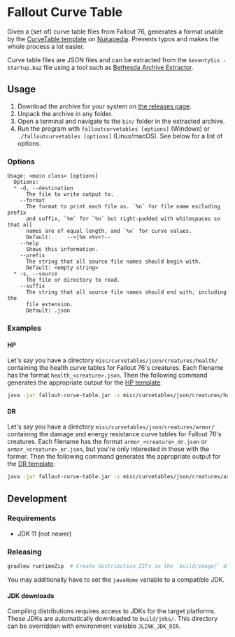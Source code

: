 # Fallout Curve Table
Given a (set of) curve table files from Fallout 76, generates a format usable by the 
[CurveTable template](https://fallout.fandom.com/wiki/Template:CurveTable) on 
[Nukapedia](https://fallout.fandom.com/).
Prevents typos and makes the whole process a lot easier.

Curve table files are JSON files and can be extracted from the `SeventySix - Startup.ba2` file using a tool such as
[Bethesda Archive Extractor](https://www.nexusmods.com/skyrimspecialedition/mods/974).

## Usage
1. Download the archive for your system on
   [the releases page](https://github.com/FWDekker/fallout-curve-tables/releases).
2. Unpack the archive in any folder.
3. Open a terminal and navigate to the `bin/` folder in the extracted archive.
4. Run the program with `falloutcurvetables [options]` (Windows) or `./falloutcurvetables [options]` (Linux/macOS).
   See below for a list of options.

### Options
```
Usage: <main class> [options]
  Options:
  * -d, --destination
      The file to write output to.
    --format
      The format to print each file as. `%n` for file name excluding prefix 
      and suffix, `%m` for `%n` but right-padded with whitespaces so that all 
      names are of equal length, and `%v` for curve values.
      Default:     -->|%m =%v<!--
    --help
      Shows this information.
    --prefix
      The string that all source file names should begin with.
      Default: <empty string>
  * -s, --source
      The file or directory to read.
    --suffix
      The string that all source file names should end with, including the 
      file extension.
      Default: .json
```

### Examples
#### HP
Let's say you have a directory `misc/curvetables/json/creatures/health/` containing the health curve tables for
Fallout 76's creatures.
Each filename has the format `health_<creature>.json`.
Then the following command generates the appropriate output for the 
[HP template](https://fallout.fandom.com/wiki/Template:Stats_creature_FO76/HP):
```bash
java -jar fallout-curve-table.jar -s misc/curvetables/json/creatures/health/ -d my_output.txt --prefix "health_"
```

#### DR
Let's say you have a directory `misc/curvetables/json/creatures/armor/` containing the damage and energy resistance 
curve tables for Fallout 76's creatures.
Each filename has the format `armor_<creature>_dr.json` or `armor_<creature>_er.json`, but you're only interested in 
those with the former.
Then the following command generates the appropriate output for the 
[DR template](https://fallout.fandom.com/wiki/Template:Stats_creature_FO76/DR):
```bash
java -jar fallout-curve-table.jar -s misc/curvetables/json/creatures/armor/ -d my_output.txt --prefix "armor_" --suffix "_dr.json"
```

## Development
### Requirements
* JDK 11 (not newer)

### Releasing
```bash
gradlew runtimeZip  # Create distribution ZIPs in the `build/image/` directory
```
You may additionally have to set the `javaHome` variable to a compatible JDK.

#### JDK downloads
Compiling distributions requires access to JDKs for the target platforms.
These JDKs are automatically downloaded to `build/jdks/`.
This directory can be overridden with environment variable `JLINK_JDK_DIR`.
